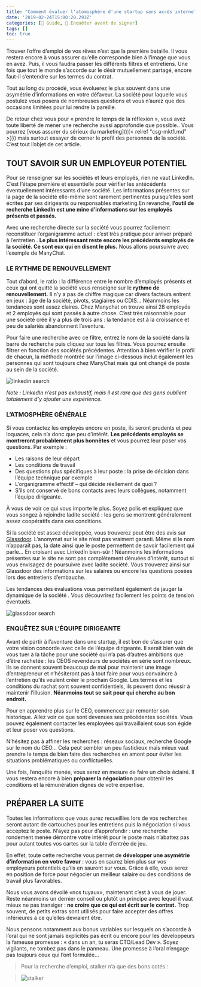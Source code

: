 ```yaml
---
title: "Comment évaluer l'atomosphère d'une startup sans accès interne?"
date: '2019-02-24T15:00:20.293Z'
categories: [📔 Guide, 🧐 Enquêter avant de signer]
tags: []
toc: true
---
```


Trouver l’offre d’emploi de vos rêves n’est que la première bataille. Il vous restera encore à vous assurer qu’elle corresponde  bien à l’image que vous en avez. Puis, il vous faudra passer les différents filtres et entretiens. Une fois que tout le monde s’accorde sur le désir mutuellement partagé, encore faut-il s’entendre sur les termes du contrat.

Tout au long du procédé, vous évoluerez le plus souvent dans une asymétrie d’informations en votre défaveur. La société pour laquelle vous postulez vous posera de nombreuses questions et vous n’aurez que des occasions limitées pour lui rendre la pareille.

De retour chez vous pour « prendre le temps de la réflexion », vous avez toute liberté de mener une recherche aussi approfondie que possible.. Vous pourrez [vous assurer du sérieux du marketing]({{< relref "csg-mkt1.md" >}}) mais surtout essayer de cerner le profil des personnes de la société. C’est tout l’objet de cet article.



## TOUT SAVOIR SUR UN EMPLOYEUR POTENTIEL

Pour se renseigner sur les sociétés et leurs employés, rien ne vaut LinkedIn. C’est l’étape première et essentielle pour vérifier les antécédents éventuellement intéressants d’une société. Les informations présentes sur la page de la société elle-même sont rarement pertinentes puisqu’elles sont écrites par ses dirigeants ou responsables marketing.En revanche, **l’outil de recherche LinkedIn est une mine d’informations sur les employés présents et passés.**

Avec une recherche directe sur la société vous pourrez facilement reconstituer l’organigramme actuel : c’est très pratique pour arriver préparé à l’entretien . **Le plus intéressant reste encore les précédents employés de la société. Ce sont eux qui en disent le plus.** Nous allons poursuivre avec l’exemple de ManyChat.

### LE RYTHME DE RENOUVELLEMENT

Tout d’abord, le ratio : la différence entre le nombre d’employés présents et ceux qui ont quitté la société vous renseigne sur le **rythme de renouvellement.** Il n’y a pas de chiffre magique car divers facteurs entrent en jeux : âge de la société, pivots, stagiaires ou CDIS… Néanmoins les tendances sont assez claires. Chez Manychat on trouve ainsi 28 employés et 2 employés qui sont passés à autre chose. C’est très raisonnable pour une société crée il y a plus de trois ans : la tendance est à la croissance et peu de salariés abandonnent l’aventure.

Pour faire une recherche avec ce filtre, entrez le nom de la société dans la barre de recherche puis cliquez sur tous les filtres. Vous pourrez ensuite filtrer en fonction des sociétés précédentes. Attention à bien vérifier le profil de chacun, la méthode montrée sur l’image ci-dessous inclut également les personnes qui sont toujours chez ManyChat mais qui ont changé de poste au sein de la société.



![linkedin search](/img/2019/csg/linkedin-past.png)



*Note : LinkedIn n’est pas exhaustif, mais il est rare que des gens oublient totalement d’y ajouter une expérience.*




### L’ATMOSPHÈRE GÉNÉRALE

Si vous contactez les employés encore en poste, ils seront prudents et peu loquaces, cela n’a donc que peu d’intérêt. **Les précédents employés se montreront probablement plus honnêtes** et vous pourrez leur poser vos questions. Par exemple :

- Les raisons de leur départ
- Les conditions de travail
- Des 	questions plus spécifiques à leur poste : la prise de décision dans l’équipe technique par exemple
- L’organigramme effectif – qui décide réellement de quoi ?
- S’ils ont conservé de bons contacts avec leurs collègues, notamment 	l’équipe dirigeante.

À vous de voir ce qui vous importe le plus. Soyez polis et expliquez que vous songez à rejoindre ladite société : les gens se montrent généralement assez coopératifs dans ces conditions.

Si la société est assez développée, vous trouverez peut être des avis sur [Glassdoor](https://www.glassdoor.fr/index.htm). L’anonymat sur le site n’est pas vraiment garanti. Même si le nom n’apparaît pas, la date ainsi que le poste permettent de savoir facilement qui parle… En croisant avec LinkedIn bien-sûr ! Néanmoins les informations présentes sur le site ne sont pas complètement dénuées d’intérêt, surtout si vous envisagez de poursuivre avec ladite société. Vous trouverez ainsi sur Glassdoor des informations sur les salaires ou encore les questions posées lors des entretiens d’embauche.

Les tendances des évaluations vous permettent également de jauger la dynamique de la société . Vous découvrirez  facilement les points de tension éventuels.



![glassdoor search ](/img/2019/csg/glassdoor-tendances.png)


### ENQUÊTEZ SUR L’ÉQUIPE DIRIGEANTE

Avant de partir à l’aventure dans une startup, il est bon de s’assurer que votre vision concorde avec celle de l’équipe dirigeante. Il serait bien vain de vous tuer à la tâche pour une société qui n’a pas d’autres ambitions que d’être rachetée : les CEOS revendeurs de sociétés en série sont nombreux. Ils se donnent souvent beaucoup de mal pour maintenir une image d’entrepreneur et n’hésiteront pas à tout faire pour vous convaincre à l’entretien qu’ils veulent créer le prochain Google. Les termes et les conditions du rachat sont souvent confidentiels, ils peuvent donc réussir à maintenir l’illusion. **Néanmoins tout se sait pour qui cherche au bon endroit.**

Pour en apprendre plus sur le CEO, commencez par remonter son historique. Allez voir ce que sont devenues ses précédentes sociétés. Vous pouvez également contacter les employées qui travaillaient sous son égide et leur poser vos questions.

N’hésitez pas à affiner les recherches : réseaux sociaux, recherche Google sur le nom du CEO… Cela peut sembler un peu fastidieux mais mieux vaut prendre le temps de bien faire des recherches en amont pour éviter les situations problématiques ou conflictuelles.

Une fois, l’enquête menée, vous serez en mesure de faire un choix éclairé. Il vous restera encore à bien **préparer la négociation** pour obtenir les conditions et la rémunération dignes de votre expertise.

## PRÉPARER LA SUITE

Toutes les informations que vous aurez recueillies lors de vos recherches seront autant de cartouches pour les entretiens puis la négociation si vous acceptez le poste. N’ayez pas peur d’approfondir : une recherche rondement menée démontre votre intérêt pour le poste mais n’abattez pas pour autant toutes vos cartes sur la table d’entrée de jeu.

En effet, toute cette recherche vous permet de **développer une asymétrie d’information en votre faveur** : vous en saurez bien plus sur vos employeurs potentiels qu’ils en sauront sur vous. Grâce à elle, vous serez en position de force pour négocier un meilleur salaire ou des conditions de travail plus favorables.

Nous vous avons dévoilé «nos tuyaux», maintenant c’est à vous de jouer. Reste néanmoins un dernier conseil ou plutôt un principe avec lequel il vaut mieux ne pas transiger : **ne croire que ce qui est écrit sur le contrat.** Trop souvent, de petits extras sont utilisés pour faire accepter des offres inférieures à ce qu’elles devraient être.

Nous pensons  notamment aux bonus variables sur lesquels on s’accorde à l’oral qui ne sont jamais explicités pas écrit ou encore pour les développeurs la fameuse promesse : « dans un an, tu seras CTO/Lead Dev ».  Soyez vigilants, ne tombez pas dans le panneau. Une promesse à l’oral n’engage pas toujours ceux qui l’ont formulée…

> Pour la recherche d’emploi, stalker n’a que des bons cotés :

>
>   ![stalker](/img/2019/csg/stalker.jpg)